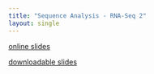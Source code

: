 ```yaml
---
title: "Sequence Analysis - RNA-Seq 2"
layout: single
---
```


[online slides](https://docs.google.com/presentation/d/1VRS2bGS3Gq4sMXWwJGvvCaPDGk1FoSjo6jRANzHOeNg/present?usp=sharing)

[downloadable slides](https://docs.google.com/presentation/d/1VRS2bGS3Gq4sMXWwJGvvCaPDGk1FoSjo6jRANzHOeNg/export/pptx)
